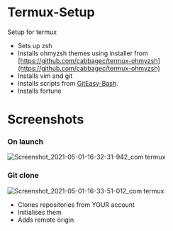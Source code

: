 # Termux-Setup
Setup for termux
- Sets up zsh
- Installs ohmyzsh themes using installer from [https://github.com/cabbagec/termux-ohmyzsh](https://github.com/cabbagec/termux-ohmyzsh)
- Installs vim and git
- Installs scripts from [GitEasy-Bash](https://github.com/OogleGlu/GitEasy-Bash).
- Installs fortune

# Screenshots

### On launch
![Screenshot_2021-05-01-16-32-31-942_com termux](https://user-images.githubusercontent.com/79701644/116780618-74bb0b00-aa9b-11eb-8bca-8cc61e2e1afa.jpg)

### Git clone
![Screenshot_2021-05-01-16-33-51-012_com termux](https://user-images.githubusercontent.com/79701644/116780621-7684ce80-aa9b-11eb-8456-084c083a52f1.jpg)

- Clones repositories from YOUR account
- Initialises them
- Adds remote origin
